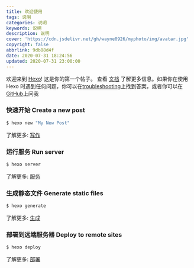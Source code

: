 ```yaml
---
title: 欢迎使用
tags: 说明
categories: 说明
keywords: 说明
description: 说明
cover: 'https://cdn.jsdelivr.net/gh/wayne0926/myphoto/img/avatar.jpg'
copyright: false
abbrlink: 9db88d4f
date: 2020-07-31 18:24:56
updated: 2020-07-31 23:00:00
---
```


欢迎来到 [Hexo](https://hexo.io/)! 这是你的第一个帖子。 查看 [文档](https://hexo.io/docs/) 了解更多信息。如果你在使用 Hexo 时遇到任何问题，你可以在[troubleshooting](https://hexo.io/docs/troubleshooting.html)上找到答案，或者你可以在 [GitHub](https://github.com/hexojs/hexo/issues)上问我

### 快速开始 Create a new post

```bash
$ hexo new "My New Post"
```

了解更多: [写作](https://hexo.io/docs/writing.html)

### 运行服务 Run server

```bash
$ hexo server
```

了解更多: [服务](https://hexo.io/docs/server.html)

### 生成静态文件 Generate static files

```bash
$ hexo generate
```

了解更多: [生成](https://hexo.io/docs/generating.html)

### 部署到远端服务器 Deploy to remote sites

```bash
$ hexo deploy
```

了解更多: [部署](https://hexo.io/docs/one-command-deployment.html)
